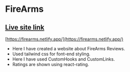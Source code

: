 # FireArms
## [Live site link](https://firearms.netlify.app/)
[https://firearms.netlify.app/](https://firearms.netlify.app/)

* Here I have created a website about FireArms Reviews.
* Used tailwind css for font-end styling.
* Here I have used CustomHooks and CustomLinks.
* Ratings are shown using react-rating.

